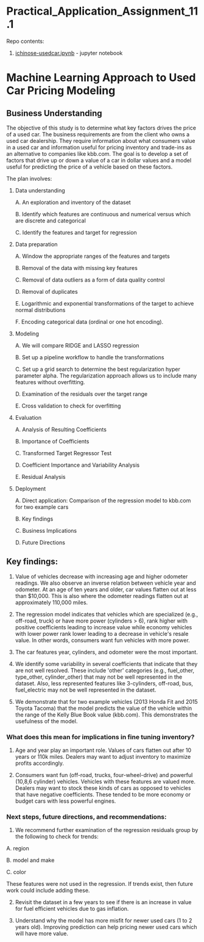 # Practical_Application_Assignment_11.1

Repo contents:
1. [ichinose-usedcar.ipynb](ichinose-usedcar.ipynb) - jupyter notebook

# Machine Learning Approach to Used Car Pricing Modeling

## Business Understanding

The objective of this study is to determine what key factors drives the price of a used car. The business requirements are from the client who owns a used car dealership. They require information about what consumers value in a used car and information useful for pricing inventory and trade-ins as an alternative to companies like kbb.com. The goal is to develop a set of factors that drive up or down a value of a car in dollar values and a model useful for predicting the price of a vehicle based on these factors.

The plan involves:

1. Data understanding

    A. An exploration and inventory of the dataset 

    B. Identify which features are continuous and numerical versus which are discrete and categorical

    C. Identify the features and target for regression

2. Data preparation

    A. Window the appropriate ranges of the features and targets

    B. Removal of the data with missing key features

    C. Removal of data outliers as a form of data quality control 

    D. Removal of duplicates 

    E. Logarithmic and exponential transformations of the target to achieve normal distributions

    F. Encoding categorical data (ordinal or one hot encoding).

3. Modeling

    A. We will compare RIDGE and LASSO regression

    B. Set up a pipeline workflow to handle the transformations

    C. Set up a grid search to determine the best regularization hyper parameter alpha. The regularization approach allows us to include many features without overfitting.

    D. Examination of the residuals over the target range

    E. Cross validation to check for overfitting

4. Evaluation

    A. Analysis of Resulting Coefficients

    B. Importance of Coefficients

    C. Transformed Target Regressor Test

    D. Coefficient Importance and Variability Analysis

    E. Residual Analysis

5. Deployment

    A. Direct application: Comparison of the regression model to kbb.com for two example cars 

    B. Key findings

    C. Business Implications

    D. Future Directions

## Key findings:

1. Value of vehicles decrease with increasing age and higher odometer readings. We also observe an inverse relation between vehicle year and odometer. At an age of ten years and older, car values flatten out at less than $10,000. This is also where the odometer readings flatten out at approximately 110,000 miles.

2. The regression model indicates that vehicles which are specialized (e.g., off-road, truck) or have more power (cylinders > 6), rank higher with positive coefficients leading to increase value while economy vehicles with lower power rank lower leading to a decrease in vehicle's resale value. In other words, consumers want fun vehicles with more power. 

3. The car features year, cylinders, and odometer were the most important.

4. We identify some variability in several coefficients that indicate that they are not well resolved. These include 'other' categories (e.g., fuel_other, type_other, cylinder_other) that may not be well represented in the dataset. Also, less represented features like 3-cylinders, off-road, bus, fuel_electric may not be well represented in the dataset.

5. We demonstrate that for two example vehicles (2013 Honda Fit and 2015 Toyota Tacoma) that the model predicts the value of the vehicle within the range of the Kelly Blue Book value (kbb.com). This demonstrates the usefulness of the model.

### What does this mean for implications in fine tuning inventory?

1. Age and year play an important role. Values of cars flatten out after 10 years or 110k miles. Dealers may want to adjust inventory to maximize profits accordingly.

2. Consumers want fun (off-road, trucks, four-wheel-drive) and powerful (10,8,6 cylinder) vehicles. Vehicles with these features are valued more. Dealers may want to stock these kinds of cars as opposed to vehicles that have negative coefficients. These tended to be more economy or budget cars with less powerful engines.

### Next steps, future directions, and recommendations:

1. We recommend further examination of the regression residuals group by the following to check for trends:

  A. region

  B. model and make

  C. color

  These features were not used in the regression. If trends exist, then future work could include adding these.

2. Revisit the dataset in a few years to see if there is an increase in value for fuel efficient vehicles due to gas inflation.

3. Understand why the model has more misfit for newer used cars (1 to 2 years old). Improving prediction can help pricing newer used cars which will have more value.
